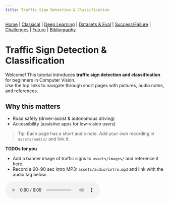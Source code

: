 ```yaml
---
title: Traffic Sign Detection & Classification
---
```


[Home](index.md) | [Classical](classical.md) | [Deep Learning](deep-learning.md) | [Datasets & Eval](datasets.md) | [Success/Failure](successes-failures.md) | [Challenges](challenges.md) | [Future](future.md) | [Bibliography](bibliography.md)



# Traffic Sign Detection & Classification

Welcome! This tutorial introduces **traffic sign detection and classification** for beginners in Computer Vision.  
Use the top links to navigate through short pages with pictures, audio notes, and references.

## Why this matters
- Road safety (driver-assist & autonomous driving)
- Accessibility (assistive apps for low-vision users)

> Tip: Each page has a short audio note. Add your own recording in `assets/audio/` and link it.

**TODOs for you**
- Add a banner image of traffic signs to `assets/images/` and reference it here.
- Record a 60–90 sec intro MP3: `assets/audio/intro.mp3` and link with the audio tag below.

<!-- Example audio embed (replace the src after you add your file) -->
<audio controls src="assets/audio/intro.mp3">Your browser does not support audio.</audio>

